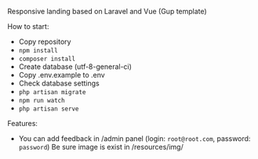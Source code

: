 Responsive landing based on Laravel and Vue (Gup template)

How to start:

- Copy repository
- `npm install`
- `composer install`
- Create database (utf-8-general-ci)
- Copy .env.example to .env
- Check database settings
- `php artisan migrate`
- `npm run watch`
- `php artisan serve`

Features: 
- You can add feedback in /admin panel (login: `root@root.com`, password: `password`)
Be sure image is exist in /resources/img/

